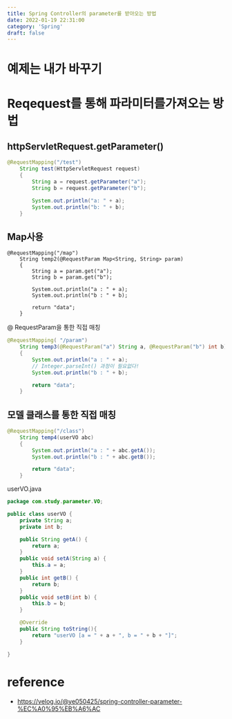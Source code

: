 ```yaml
---
title: Spring Controller의 parameter를 받아오는 방법
date: 2022-01-19 22:31:00
category: 'Spring'
draft: false
---
```


# 예제는 내가 바꾸기

# Reqequest를 통해 파라미터를가져오는 방법

## httpServletRequest.getParameter()

```java
@RequestMapping("/test")
    String test(HttpServletRequest request)
    {
        String a = request.getParameter("a");
        String b = request.getParameter("b");

        System.out.println("a: " + a);
        System.out.println("b: " + b);
    }
```

## Map사용

```
@RequestMapping("/map")
	String temp2(@RequestParam Map<String, String> param)
	{
		String a = param.get("a");
		String b = param.get("b");

		System.out.println("a : " + a);
		System.out.println("b : " + b);

		return "data";
	}
```

@ RequestParam을 통한 직접 매칭

```java
@RequestMapping( "/param")
	String temp3(@RequestParam("a") String a, @RequestParam("b") int b)
	{
		System.out.println("a : " + a);
		// Integer.parseInt() 과정이 필요없다!
		System.out.println("b : " + b);

		return "data";
	}
```

## 모델 클래스를 통한 직접 매칭

```java
@RequestMapping("/class")
	String temp4(userVO abc)
	{
		System.out.println("a : " + abc.getA());
		System.out.println("b : " + abc.getB());

		return "data";
	}
```

userVO.java

```java
package com.study.parameter.VO;

public class userVO {
	private String a;
	private int b;

	public String getA() {
		return a;
	}
	public void setA(String a) {
		this.a = a;
	}
	public int getB() {
		return b;
	}
	public void setB(int b) {
		this.b = b;
	}

	@Override
    public String toString(){
        return "userVO [a = " + a + ", b = " + b + "]";
    }

}
```

# reference

- https://velog.io/@ye050425/spring-controller-parameter-%EC%A0%95%EB%A6%AC
